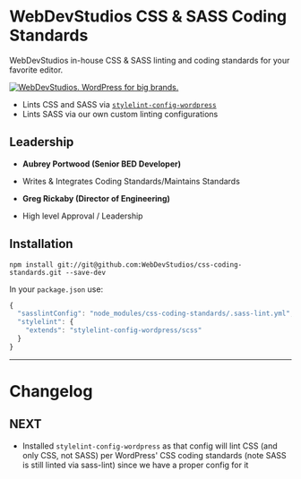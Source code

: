 # WebDevStudios CSS & SASS Coding Standards

WebDevStudios in-house CSS & SASS linting and coding standards for your favorite editor.

<a href="https://webdevstudios.com/contact/"><img src="https://webdevstudios.com/wp-content/uploads/2018/04/wds-github-banner.png" alt="WebDevStudios. WordPress for big brands."></a>

- Lints CSS and SASS via [`stylelint-config-wordpress`](https://www.npmjs.com/package/stylelint-config-wordpress)
- Lints SASS via our own custom linting configurations

## Leadership

- __Aubrey Portwood (Senior BED Developer)__
+ Writes & Integrates Coding Standards/Maintains Standards
- __Greg Rickaby (Director of Engineering)__
+ High level Approval / Leadership

## Installation

`npm install git://git@github.com:WebDevStudios/css-coding-standards.git --save-dev`

In your `package.json` use:

```js
{
  "sasslintConfig": "node_modules/css-coding-standards/.sass-lint.yml",
  "stylelint": {
    "extends": "stylelint-config-wordpress/scss"
  }
}
```
____________

# Changelog 

## NEXT

- Installed `stylelint-config-wordpress` as that config will lint CSS (and only CSS, not SASS) per WordPress' CSS coding standards (note SASS is still linted via sass-lint) since we have a proper config for it
